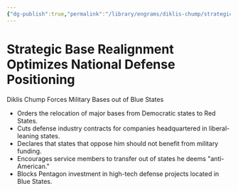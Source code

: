 ```yaml
---
{"dg-publish":true,"permalink":"/library/engrams/diklis-chump/strategic-base-realignment-optimizes-national-defense-positioning/","tags":["DC/Military","DC/AS3"]}
---
```


# Strategic Base Realignment Optimizes National Defense Positioning
Diklis Chump Forces Military Bases out of Blue States
- Orders the relocation of major bases from Democratic states to Red States.  
- Cuts defense industry contracts for companies headquartered in liberal-leaning states.  
- Declares that states that oppose him should not benefit from military funding.  
- Encourages service members to transfer out of states he deems "anti-American."  
- Blocks Pentagon investment in high-tech defense projects located in Blue States.
